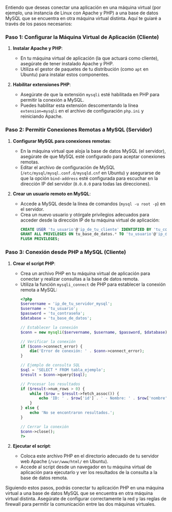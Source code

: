 Entiendo que deseas conectar una aplicación en una máquina virtual (por ejemplo, una instancia de Linux con Apache y PHP) a una base de datos MySQL que se encuentra en otra máquina virtual distinta. Aquí te guiaré a través de los pasos necesarios:

### Paso 1: Configurar la Máquina Virtual de Aplicación (Cliente)

1. **Instalar Apache y PHP**:
   - En tu máquina virtual de aplicación (la que actuará como cliente), asegúrate de tener instalado Apache y PHP.
   - Utiliza el gestor de paquetes de tu distribución (como `apt` en Ubuntu) para instalar estos componentes.

2. **Habilitar extensiones PHP**:
   - Asegúrate de que la extensión `mysqli` esté habilitada en PHP para permitir la conexión a MySQL.
   - Puedes habilitar esta extensión descomentando la línea `extension=mysqli` en el archivo de configuración `php.ini` y reiniciando Apache.

### Paso 2: Permitir Conexiones Remotas a MySQL (Servidor)

1. **Configurar MySQL para conexiones remotas**:
   - En la máquina virtual que aloja la base de datos MySQL (el servidor), asegúrate de que MySQL esté configurado para aceptar conexiones remotas.
   - Editar el archivo de configuración de MySQL (`/etc/mysql/mysql.conf.d/mysqld.cnf` en Ubuntu) y asegurarse de que la opción `bind-address` esté configurada para escuchar en la dirección IP del servidor (`0.0.0.0` para todas las direcciones).

2. **Crear un usuario remoto en MySQL**:
   - Accede a MySQL desde la línea de comandos (`mysql -u root -p`) en el servidor.
   - Crea un nuevo usuario y otórgale privilegios adecuados para acceder desde la dirección IP de tu máquina virtual de aplicación:
     ```sql
     CREATE USER 'tu_usuario'@'ip_de_tu_cliente' IDENTIFIED BY 'tu_contraseña';
     GRANT ALL PRIVILEGES ON tu_base_de_datos.* TO 'tu_usuario'@'ip_de_tu_cliente';
     FLUSH PRIVILEGES;
     ```

### Paso 3: Conexión desde PHP a MySQL (Cliente)

1. **Crear el script PHP**:
   - Crea un archivo PHP en tu máquina virtual de aplicación para conectar y realizar consultas a la base de datos remota.
   - Utiliza la función `mysqli_connect` de PHP para establecer la conexión remota a MySQL:
     ```php
     <?php
     $servername = 'ip_de_tu_servidor_mysql';
     $username = 'tu_usuario';
     $password = 'tu_contraseña';
     $database = 'tu_base_de_datos';

     // Establecer la conexión
     $conn = new mysqli($servername, $username, $password, $database);

     // Verificar la conexión
     if ($conn->connect_error) {
         die('Error de conexión: ' . $conn->connect_error);
     }

     // Ejemplo de consulta SQL
     $sql = 'SELECT * FROM tabla_ejemplo';
     $result = $conn->query($sql);

     // Procesar los resultados
     if ($result->num_rows > 0) {
         while ($row = $result->fetch_assoc()) {
             echo 'ID: ' . $row['id'] . ' - Nombre: ' . $row['nombre'] . '<br>';
         }
     } else {
         echo 'No se encontraron resultados.';
     }

     // Cerrar la conexión
     $conn->close();
     ?>
     ```

2. **Ejecutar el script**:
   - Coloca este archivo PHP en el directorio adecuado de tu servidor web Apache (`/var/www/html/` en Ubuntu).
   - Accede al script desde un navegador en tu máquina virtual de aplicación para ejecutarlo y ver los resultados de la consulta a la base de datos remota.

Siguiendo estos pasos, podrás conectar tu aplicación PHP en una máquina virtual a una base de datos MySQL que se encuentra en otra máquina virtual distinta. Asegúrate de configurar correctamente la red y las reglas de firewall para permitir la comunicación entre las dos máquinas virtuales.

